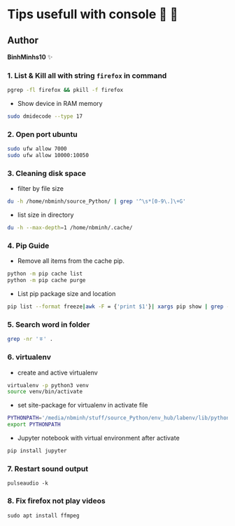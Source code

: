 # Tips usefull with console :tada: :tada:

## Author
   **BinhMinhs10** :sparkles:
### 1. List & Kill all with string `firefox` in command
```bash
pgrep -fl firefox && pkill -f firefox
```
* Show device in RAM memory
```bash
sudo dmidecode --type 17
```
### 2. Open port ubuntu
```bash
sudo ufw allow 7000
sudo ufw allow 10000:10050
```
### 3. Cleaning disk space
* filter by file size
```bash
du -h /home/nbminh/source_Python/ | grep '^\s*[0-9\.]\+G'
```
* list size in directory
```bash
du -h --max-depth=1 /home/nbminh/.cache/
```
### 4. Pip Guide
* Remove all items from the cache pip.
```bash
python -m pip cache list
python -m pip cache purge
```
* List pip package size and location
```bash
pip list --format freeze|awk -F = {'print $1'}| xargs pip show | grep -E 'Location:|Name:' | cut -d ' ' -f 2 | paste -d ' ' - - | awk '{print $2 "/" tolower($1)}' | xargs du -sh 2> /dev/null|sort -h
```
### 5. Search word in folder
```bash
grep -nr 'ㅎ' .
```
### 6. virtualenv
* create and active virtualenv
```bash
virtualenv -p python3 venv
source venv/bin/activate
```

* set site-package for virtualenv in activate file
```bash
PYTHONPATH='/media/nbminh/stuff/source_Python/env_hub/labenv/lib/python3.6/site-packages'
export PYTHONPATH
```

* Jupyter notebook with virtual environment after activate
```python
pip install jupyter
```

### 7. Restart sound output
```
pulseaudio -k
```

### 8. Fix firefox not play videos
```
sudo apt install ffmpeg
```